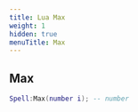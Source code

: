 ```yaml
---
title: Lua Max
weight: 1
hidden: true
menuTitle: Max
---
```

## Max
```lua
Spell:Max(number i); -- number
```